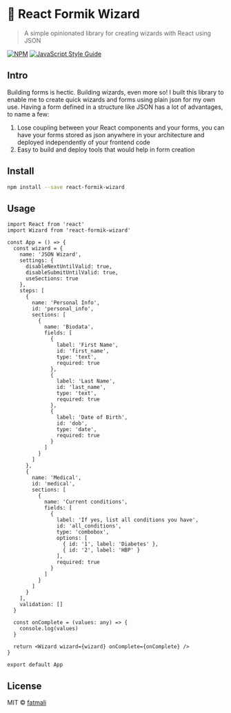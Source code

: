 # 🧙 React Formik Wizard

> A simple opinionated library for creating wizards with React using JSON

[![NPM](https://img.shields.io/npm/v/react-formik-wizard.svg)](https://www.npmjs.com/package/react-formik-wizard) [![JavaScript Style Guide](https://img.shields.io/badge/code_style-standard-brightgreen.svg)](https://standardjs.com)

## Intro

Building forms is hectic. Building wizards, even more so! I built this library to enable me to create quick wizards and forms using plain json for my own use. Having a form defined in a structure like JSON has a lot of advantages, to name a few:

1. Lose coupling between your React components and your forms, you can have your forms stored as json anywhere in your architecture and deployed independently of your frontend code
2. Easy to build and deploy tools that would help in form creation

## Install

```bash
npm install --save react-formik-wizard
```

## Usage

```tsx
import React from 'react'
import Wizard from 'react-formik-wizard'

const App = () => {
  const wizard = {
    name: 'JSON Wizard',
    settings: {
      disableNextUntilValid: true,
      disableSubmitUntilValid: true,
      useSections: true
    },
    steps: [
      {
        name: 'Personal Info',
        id: 'personal_info',
        sections: [
          {
            name: 'Biodata',
            fields: [
              {
                label: 'First Name',
                id: 'first_name',
                type: 'text',
                required: true
              },
              {
                label: 'Last Name',
                id: 'last_name',
                type: 'text',
                required: true
              },
              {
                label: 'Date of Birth',
                id: 'dob',
                type: 'date',
                required: true
              }
            ]
          }
        ]
      },
      {
        name: 'Medical',
        id: 'medical',
        sections: [
          {
            name: 'Current conditions',
            fields: [
              {
                label: 'If yes, list all conditions you have',
                id: 'all_conditions',
                type: 'combobox',
                options: [
                  { id: '1', label: 'Diabetes' },
                  { id: '2', label: 'HBP' }
                ],
                required: true
              }
            ]
          }
        ]
      }
    ],
    validation: []
  }

  const onComplete = (values: any) => {
    console.log(values)
  }

  return <Wizard wizard={wizard} onComplete={onComplete} />
}

export default App
```

## License

MIT © [fatmali](https://github.com/fatmali)
